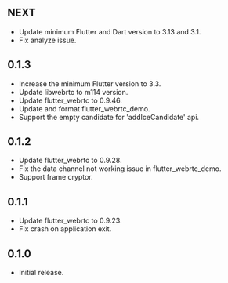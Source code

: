 ## NEXT

* Update minimum Flutter and Dart version to 3.13 and 3.1.
* Fix analyze issue.

## 0.1.3

* Increase the minimum Flutter version to 3.3.
* Update libwebrtc to m114 version.
* Update flutter_webrtc to 0.9.46.
* Update and format flutter_webrtc_demo.
* Support the empty candidate for 'addIceCandidate' api.

## 0.1.2

* Update flutter_webrtc to 0.9.28.
* Fix the data channel not working issue in flutter_webrtc_demo.
* Support frame cryptor.

## 0.1.1

* Update flutter_webrtc to 0.9.23.
* Fix crash on application exit.

## 0.1.0

* Initial release.
